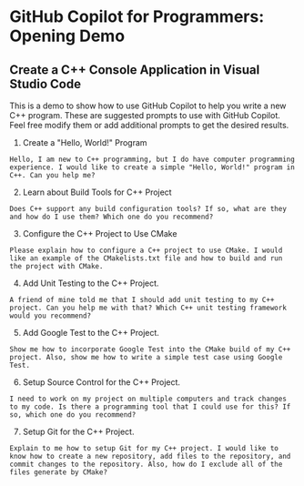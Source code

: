 # GitHub Copilot for Programmers: Opening Demo

##  Create a C++ Console Application in Visual Studio Code

This is a demo to show how to use GitHub Copilot to help you write a new C++ program. These are suggested prompts to use with GitHub Copilot. Feel free modify them or add additional prompts to get the desired results.

1. Create a "Hello, World!" Program

```text
Hello, I am new to C++ programming, but I do have computer programming experience. I would like to create a simple "Hello, World!" program in C++. Can you help me?
```

2. Learn about Build Tools for C++ Project

```text
Does C++ support any build configuration tools? If so, what are they and how do I use them? Which one do you recommend?
```

3. Configure the C++ Project to Use CMake

```text
Please explain how to configure a C++ project to use CMake. I would like an example of the CMakelists.txt file and how to build and run the project with CMake.
```

4. Add Unit Testing to the C++ Project.

```text
A friend of mine told me that I should add unit testing to my C++ project. Can you help me with that? Which C++ unit testing framework would you recommend?
```

5. Add Google Test to the C++ Project.

```text
Show me how to incorporate Google Test into the CMake build of my C++ project. Also, show me how to write a simple test case using Google Test.
```

6. Setup Source Control for the C++ Project.

```text
I need to work on my project on multiple computers and track changes to my code. Is there a programming tool that I could use for this? If so, which one do you recommend?
```

7. Setup Git for the C++ Project.

```text
Explain to me how to setup Git for my C++ project. I would like to know how to create a new repository, add files to the repository, and commit changes to the repository. Also, how do I exclude all of the files generate by CMake?
```